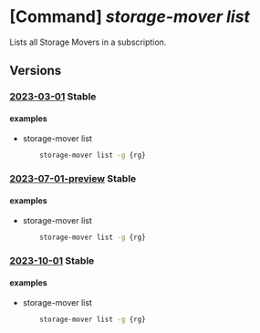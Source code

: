 # [Command] _storage-mover list_

Lists all Storage Movers in a subscription.

## Versions

### [2023-03-01](/Resources/mgmt-plane/L3N1YnNjcmlwdGlvbnMve30vcHJvdmlkZXJzL21pY3Jvc29mdC5zdG9yYWdlbW92ZXIvc3RvcmFnZW1vdmVycw==/2023-03-01.xml) **Stable**

<!-- mgmt-plane /subscriptions/{}/providers/microsoft.storagemover/storagemovers 2023-03-01 -->
<!-- mgmt-plane /subscriptions/{}/resourcegroups/{}/providers/microsoft.storagemover/storagemovers 2023-03-01 -->

#### examples

- storage-mover list
    ```bash
        storage-mover list -g {rg}
    ```

### [2023-07-01-preview](/Resources/mgmt-plane/L3N1YnNjcmlwdGlvbnMve30vcHJvdmlkZXJzL21pY3Jvc29mdC5zdG9yYWdlbW92ZXIvc3RvcmFnZW1vdmVycw==/2023-07-01-preview.xml) **Stable**

<!-- mgmt-plane /subscriptions/{}/providers/microsoft.storagemover/storagemovers 2023-07-01-preview -->
<!-- mgmt-plane /subscriptions/{}/resourcegroups/{}/providers/microsoft.storagemover/storagemovers 2023-07-01-preview -->

#### examples

- storage-mover list
    ```bash
        storage-mover list -g {rg}
    ```

### [2023-10-01](/Resources/mgmt-plane/L3N1YnNjcmlwdGlvbnMve30vcHJvdmlkZXJzL21pY3Jvc29mdC5zdG9yYWdlbW92ZXIvc3RvcmFnZW1vdmVycw==/2023-10-01.xml) **Stable**

<!-- mgmt-plane /subscriptions/{}/providers/microsoft.storagemover/storagemovers 2023-10-01 -->
<!-- mgmt-plane /subscriptions/{}/resourcegroups/{}/providers/microsoft.storagemover/storagemovers 2023-10-01 -->

#### examples

- storage-mover list
    ```bash
        storage-mover list -g {rg}
    ```
